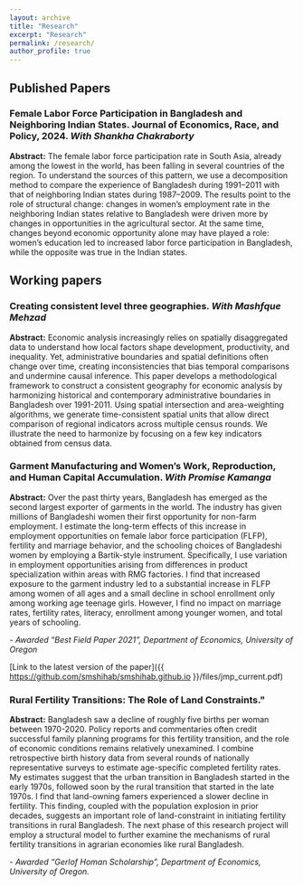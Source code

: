 ```yaml
---
layout: archive
title: "Research"
excerpt: "Research"
permalink: /research/
author_profile: true
---
```

## Published Papers
### Female Labor Force Participation in Bangladesh and Neighboring Indian States. Journal of Economics, Race, and Policy, 2024. *With Shankha Chakraborty*

**Abstract:** The female labor force participation rate in South Asia, already among the lowest in the world, has been falling in several countries of the region. To understand the sources of this pattern, we use a decomposition method to compare the experience of Bangladesh during 1991–2011 with that of neighboring Indian states during 1987–2009. The results point to the role of structural change: changes in women’s employment rate in the neighboring Indian states relative to Bangladesh were driven more by changes in opportunities in the agricultural sector. At the same time, changes beyond economic opportunity alone may have played a role: women’s education led to increased labor force participation in Bangladesh, while the opposite was true in the Indian states.

## Working papers

### Creating consistent level three geographies. *With Mashfque Mehzad*

**Abstract:** Economic analysis increasingly relies on spatially disaggregated data to understand how local factors shape development, productivity, and inequality. Yet, administrative boundaries and spatial definitions often change over time, creating inconsistencies that bias temporal comparisons and undermine causal inference. This paper develops a methodological framework to construct a consistent geography for economic analysis by harmonizing historical and contemporary administrative boundaries in Bangladesh over 1991-2011. Using spatial intersection and area-weighting algorithms, we generate time-consistent spatial units that allow direct comparison of regional indicators across multiple census rounds. We illustrate the need to harmonize by focusing on a few key indicators obtained from census data.

### Garment Manufacturing and Women’s Work, Reproduction, and Human Capital Accumulation. *With Promise Kamanga*

**Abstract:** Over the past thirty years, Bangladesh has emerged as the second largest exporter of garments in the world. The industry has given millions of Bangladeshi women their first opportunity for non-farm employment. I estimate the long-term effects of this increase in employment opportunities on female labor force participation (FLFP), fertility and marriage behavior, and the schooling choices of Bangladeshi women by employing a Bartik-style instrument. Specifically, I use variation in employment opportunities arising from differences in product specialization within areas with RMG factories. I find that increased exposure to the garment industry led to a substantial increase in FLFP among women of all ages and a small decline in school enrollment only among working age teenage girls. However, I find no impact on marriage rates, fertility rates, literacy, enrollment among younger women, and total years of schooling.

*- Awarded “Best Field Paper 2021”, Department of Economics, University of Oregon*

[Link to the latest version of the paper]({{ https://github.com/smshihab/smshihab.github.io }}/files/jmp_current.pdf)

### Rural Fertility Transitions: The Role of Land Constraints."

**Abstract:** Bangladesh saw a decline of roughly five births per woman between 1970-2020. Policy reports and commentaries often credit successful family planning programs for this fertility transition, and the role of economic conditions remains relatively unexamined. I combine retrospective birth history data from several rounds of nationally representative surveys to estimate age-specific completed fertility rates. My estimates suggest that the urban transition in Bangladesh started in the early 1970s, followed soon by the rural transition that started in the late 1970s. I find that land-owning famers experienced a slower decline in fertility. This finding, coupled with the population explosion in prior decades, suggests an important role of land-constraint in initiating fertility transitions in rural Bangladesh. The next phase of this research project will employ a structural model to further examine the mechanisms of rural fertility transitions in agrarian economies like rural Bangladesh.

*- Awarded “Gerlof Homan Scholarship”, Department of Economics, University of Oregon.*

